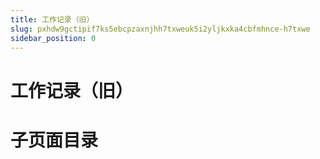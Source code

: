 ```yaml
---
title: 工作记录（旧）
slug: pxhdw9gctipif7ks5ebcpzaxnjhh7txweuk5i2yljkxka4cbfmhnce-h7txwe
sidebar_position: 0
---
```



# 工作记录（旧）

# 子页面目录

